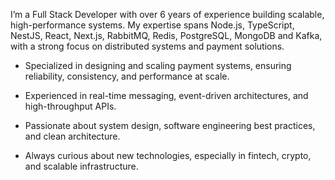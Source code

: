 I’m a Full Stack Developer with over 6 years of experience building scalable, high-performance systems.
My expertise spans Node.js, TypeScript, NestJS, React, Next.js, RabbitMQ, Redis, PostgreSQL, MongoDB and Kafka, with a strong focus on distributed systems and payment solutions.

- Specialized in designing and scaling payment systems, ensuring reliability, consistency, and performance at scale.

- Experienced in real-time messaging, event-driven architectures, and high-throughput APIs.

- Passionate about system design, software engineering best practices, and clean architecture.

- Always curious about new technologies, especially in fintech, crypto, and scalable infrastructure.
